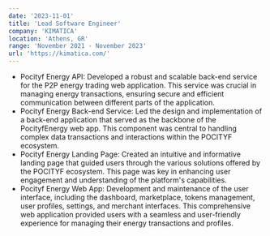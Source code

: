 ```yaml
---
date: '2023-11-01'
title: 'Lead Software Engineer'
company: 'KIMATICA'
location: 'Athens, GR'
range: 'November 2021 - November 2023'
url: 'https://kimatica.com/'
---
```


- Pocityf Energy API: Developed a robust and scalable back-end service for the P2P energy trading web application. This service was crucial in managing energy transactions, ensuring secure and efficient communication between different parts of the application.
- Pocityf Energy Back-end Service: Led the design and implementation of a back-end application that served as the backbone of the PocityfEnergy web app. This component was central to handling complex data transactions and interactions within the POCITYF ecosystem.
- Pocityf Energy Landing Page: Created an intuitive and informative landing page that guided users through the various solutions offered by the POCITYF ecosystem. This page was key in enhancing user engagement and understanding of the platform's capabilities.
- Pocityf Energy Web App: Development and maintenance of the user interface, including the dashboard, marketplace, tokens management, user profiles, settings, and merchant interfaces. This comprehensive web application provided users with a seamless and user-friendly experience for managing their energy transactions and profiles.
